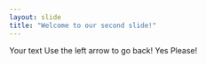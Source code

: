 ```yaml
---
layout: slide
title: "Welcome to our second slide!"
---
```

Your text
Use the left arrow to go back! Yes Please!
